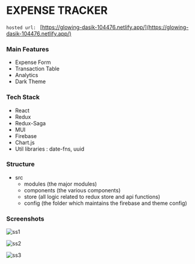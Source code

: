 # EXPENSE TRACKER

`hosted url: ` [https://glowing-dasik-104476.netlify.app/](https://glowing-dasik-104476.netlify.app/)

### Main Features

- Expense Form
- Transaction Table
- Analytics
- Dark Theme

### Tech Stack

- React
- Redux
- Redux-Saga
- MUI
- Firebase
- Chart.js
- Util libraries : date-fns, uuid

### Structure

- src
  - modules (the major modules)
  - components (the various components)
  - store (all logic related to redux store and api functions)
  - config (the folder which maintains the firebase and theme config)

### Screenshots

![ss1](https://res.cloudinary.com/diby0hxng/image/upload/v1688197105/Screenshot_2023-07-01_at_1.06.10_PM_vxd63r.png)

![ss2](https://res.cloudinary.com/diby0hxng/image/upload/v1688197105/Screenshot_2023-07-01_at_1.05.25_PM_ijfzam.png)

![ss3](https://res.cloudinary.com/diby0hxng/image/upload/v1688197104/Screenshot_2023-07-01_at_1.06.51_PM_lqhfzb.png)
